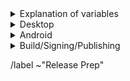 <details>
  <summary>Explanation of variables</summary>

- `$(TOR_LAUNCHER_VERSION)` : version of `tor-launcher`, used in tags
    - example : `0.2.33`
- `$(ESR_VERSION)` : the Mozilla defined ESR version, used in various places for building tor-browser tags, labels, etc
    - example : `91.6.0`
- `$(ESR_TAG)` : the Mozilla defined hg (Mercurial) tag associated with `$(ESR_VERSION)`
    - exmaple : `FIREFOX_91_7_0esr_BUILD2`
- `$(ESR_TAG_PREV)` : the Mozilla defined hg (Mercurial) tag associated with the previous ESR version when rebasing (ie, the ESR version we are rebasing from)
- `$(RR_VERSION)` : the Mozilla defined 'Rapid Relese' version, used in various places for building geckoview tags, labels, etc
    - example : `96.0.3`
- `$(RR_TAG)` : the Mozilla defined hg (Mercurial) tag associated with `$(ESR_VERSION)`
    - exmaple : `FIREFOX_96_0_3_RELEASE`
- `$(RR_TAG_PREV)` : the Mozilla defined hg (Mercurial) tag associated with the previous ESR version when rebasing (ie, the ESR version we are rebasing from)
- `$(TOR_BROWSER_MAJOR)` : the Tor Browser major version
    - example : `11`
- `$(TOR_BROWSER_MINOR)` : the Tor Browser minor version
    - example : either `0` or `5`; Alpha's is always `(Stable + 5) % 10`
- `$(FIREFOX_BUILD_N)` : the firefox build revision within a given `tor-browser` branch; this is separate from the `$(TOR_BROWSER_BUILD_N) ` value
    - example : `build1`
- `$(TOR_BROWSER_BUILD_N)` : the tor-browser build revision for a given Tor Browser release; used in tagging git commits
    - example : `build2`
    - **NOTE** : `$(FIREFOX_BUILD_N)` and `$(TOR_BROWSER_BUILD_N)` typically are the same, but it is possible for them to diverge. For example :
        - if we have multiple Tor Browser releases on a given ESR branch the two will become out of sync as the `$(FIREFOX_BUILD_N)` value will increase, while the `$(TOR_BROWSER_BUILD_N)` value may stay at `build1` (but the `$(TOR_BROWSER_VERSION)` will increase)
        - if we have build failures unrelated to `tor-browser`, the `$(TOR_BROWSER_BUILD_N)` value will increase while the `$(FIREFOX_BUILD_N)` will stay the same.
- `$(TOR_BROWSER_VERSION)` : the published Tor Browser version
    - example : `11.5a6`, `11.0.7`
- `$(TOR_BROWSER_BRANCH)` : the full name of tor-browser branch
    - typically of the form: `tor-browser-$(ESR_VERSION)esr-$(TOR_BROWSER_MAJOR).$(TOR-BROWSER_MINOR)-1`
- `$(TOR_BROWSER_BRANCH_PREV)` : the full name of the previous tor-browser branch (when rebasing)
- `$(GECKOVIEW_BRANCH)` : the full name of geckoview branch
    - typically of the form: `tor-browser-$(RR_VERSION)-$(TOR_BROWSER_MAJOR).$(TOR-BROWSER_MINOR)-1`
- `$(GECKOVIEW_BRANCH_PREV)` : the full name of the previous geckoview branch (when rebasing)
</details>

<details>
    <summary>Desktop</summary>

### **torbutton** ***(Optional)***: https://git.torproject.org/torbutton.git
- [ ] ***(Optional)*** Update translations :
  - **NOTE** : mandatory if we have added new string dependencies
  -  [ ] `./import-translations.sh`
  -  [ ] Commit with message `Translation updates
     - **NOTE** : only add files which are already being tracked
  -  [ ] *(Optional)* Backport to maintenance branch if present
- [ ] fixup! `tor-browser`'s `Bug 10760 : Integrate TorButton to TorBrowser core` issue to point to updated `torbutton` commit

### **tor-launcher** ***(Optional)***: https://git.torproject.org/tor-launcher.git
- [ ] ***(Optional)*** Update translations:
  - **NOTE** : mandatory if we have added new string dependencies
  - [ ] ./localization/import-translations.sh
- [ ] Update `install.rdf` file with new version
- [ ] Sign/Tag commit :
    - Tag : `$(TOR_LAUNCHER_VERSION)`
    - Message `Tagging $(TOR_LAUNCHER_VERSION)`
- [ ] Push `master` and tag to origin

### tor-browser: https://git.torproject.org/tor-browser.git
- [ ] ***(Optional)*** Rebase to `$(ESR_VERSION)`
    - [ ] Find the Firefox hg tag here : https://hg.mozilla.org/releases/mozilla-esr91/tags
        - [ ] `$(ESR_TAG)` : `INSERT_TAG_HERE`
    - [ ] Identify the hg patch associated with above hg tag, and find the equivalent `gecko-dev` git commit (search by commit message)
        - [ ] `gecko-dev` commit : `INSERT_COMMIT_HASH_HERE`
    - [ ] Create new `tor-browser` branch with the discovered `gecko-dev` commit as `HEAD` named `tor-browser-$(ESR_VERSION)esr-$(TOR_BROWSER_MAJOR).$(TOR-BROWSER_MINOR)-1`
    - [ ] Sign/Tag commit :
        - Tag : `$(ESR_TAG)`
        - Message : `Hg tag $(ESR_TAG)`
    - [ ] Push new branch and tag to origin
    - [ ] Rebase `tor-browser` patches
    - [ ] Perform rangediff to ensure nothing weird happened resolving conflicts
        - `git range-diff $(ESR_TAG_PREV)..$(TOR_BROWSER_BRANCH_PREV) $(ESR_TAG)..$(TOR_BROWSER_BRANCH)`
    - [ ] Open MR for the rebase
- [ ] _TODO: tag base firefox no-tor browser_
- [ ] ***(Optional)*** Backport any required patches to Stable
    - [ ] cherry-pick patches on top of rebased branch (issues to backport should have `Backport` label and be linked to the associated `Release Prep` issue
    - [ ] Close associated `Backport` issues
    - [ ] Open MR for the backport commits
- [ ] Sign/Tag commit :
    - Tag : `tor-browser-$(ESR_VERSION)esr-$(TOR_BROWSER_MAJOR).$(TOR_BROWSER_MINOR)-1-$(FIREFOX_BUILD_N)`
    - Message : `Tagging $(FIREFOX_BUILD_N) for $(ESR_VERSION)esr-based (alpha|stable)`
- [ ] Push tag to origin

</details>

<details>
    <summary>Android</summary>

### **geckoview**: https://git.torproject.org/tor-browser.git
- [ ] ***(Optional)*** Rebase to `$(RR_VERSION)`
    - [ ] Find the Firefox hg tag here : https://hg.mozilla.org/releases/mozilla-release/tags
        - [ ] `$(RR_TAG)` : `INSERT_TAG_HERE`
    - [ ] Identify the hg patch associated with above hg tag, and find the equivalent `gecko-dev` git commit (search by commit message)
        - [ ] `gecko-dev` commit : `INSERT_COMMIT_HASH_HERE`
    - [ ] Create new `geckoview` branch with the discovered `gecko-dev` commit as `HEAD` named `geckoview-$(RR_VERSION)-$(TOR_BROWSER_MAJOR).$(TOR-BROWSER_MINOR)-1`
    - [ ] Sign/Tag commit :
        - Tag : `$(RR_TAG)`
        - Message : `Hg tag $(RR_TAG)`
    - [ ] Push new branch and tag to origin
    - [ ] Rebase `geckoview` patches
    - [ ] Perform rangediff to ensure nothing weird happened resolving conflicts
        - `git range-diff $(RR_TAG_PREV)..$(GECKOVIEW_BRANCH_PREV) $(RR_TAG)..$(GECKOVIEW_BRANCH)`
    - [ ] Open MR for the rebase
    - [ ] Merge + Push
- [ ] ***(Optional)*** Backport any required patches to Stable
    - [ ] cherry-pick patches on top of rebased branch (issues to backport should have `Backport` label and be linked to the associated `Release Prep` issue
    - [ ] Close associated `Backport` issues
    - [ ] Open MR for the backport commits
    - [ ] Merge + Push
- [ ] Sign/Tag commit :
    - Tag : `geckoview-$(RR_VERSION)-$(TOR_BROWSER_MAJOR).$(TOR_BROWSER_MINOR)-1-$(FIREFOX_BUILD_N)`
    - Message : `Tagging $(FIREFOX_BUILD_N) for $(RR_VERSION)-based (alpha|stable)`
- [ ] Push tag to origin

### **tba-translation** ***(Optional)***: https://git.torproject.org/translation.git
_TODO_

### **android-components** ***(Optional)***: https://gitlab.torproject.org/tpo/applications/android-components.git
_TODO_

### **tor-android-service** ***(Optional)***: https://git.torproject.org/tor-android-service.git
_TODO_

### **fenix** ***(Optional)***: https://gitlab.torproject.org/tpo/applications/fenix.git
_TODO_

</details>

<details>
    <summary>Build/Signing/Publishing</summary>

### tor-browser-build: https://git.torproject.org/builders/tor-browser-build.git
Tor Browser Alpha (and Nightly) are on the `master` branch, while Stable lives in the various `$(TOR_BROWSER_MAJOR).$(TOR_BROWSER_MINOR)-maint` (and possibly more specific) branches

- [ ] Update `rbm.conf`
    - [ ] `var/torbrowser_version` : update to next version
    - [ ] `var/torbrowser_build` : update to `$(TOR_BROWSER_BUILD_N)`
    - [ ] `var/torbrowser_incremental_from` : update to previous version
        - [ ] **IMPORTANT**: Really actually make sure this is the previous Desktop/Android version or else the `make incrementals-*` step will fail
- [ ] Update `projects/firefox/config`
    - [ ] `git_hash` : update the $(FIREFOX_BUILD_N) section to match `tor-browser` tag
    - [ ] ***(Optional)*** `var/firefox_platform_version` : update to latest $(ESR_VERSION) if rebased
- [ ] Check for NoScript updates here : https://addons.mozilla.org/en-US/firefox/addon/noscript
    - [ ] ***(Optional)*** If version available, update `noscript` section of `input_files` in `projects/tor-browser/config`
        - [ ] `URL`
        - [ ] `sha256sum`
- [ ] Check for openssl updates here : https://github.com/openssl/openssl/tags
    - [ ] ***(Optional)*** If new 1.X.Y series tag available, update `projects/openssl/config`
        - [ ] `version` : update to next 1.X.Y release tag
        - [ ] `input_files/sha256sum` : update to sha256 sum of source tarball
- [ ] Check for tor updates here : https://gitlab.torproject.org/tpo/core/tor/-/tags ; Tor Browser Alpha uses `-alpha` tagged tor, while stable uses the stable series
    - [ ] ***(Optional)*** If new tor version is available, update `projects/tor/config`
        - [ ] `version` : update to next release tag
- [ ] Check for go updates here : https://golang.org/dl (Tor Browser Alpha uses the latest Stable go version, while Tor Browser Stable uses the latest of the previous Stable major series version (eg: if Tor Browser Alpha is on the go1.17 series, Tor Browser Stable is on the go1.16 series)
    - [ ] ***(Optional)*** If new go version is available, update `projects/go/config`
        - [ ] `version` : update go version
        - [ ] `input_files/sha256sum` for `go` : update sha256sum of archive (sha256 sums are displayed on the go download page)
- [ ] ***(Android Only)*** Update allowed_addons.json by running (from `tor-browser-build` root)`./tools/fetch_allowed_addons.py > projects/tor-browser/allowed_addons.json
- [ ] Update `ChangeLog.txt`
- [ ] Open MR with above changes
- [ ] Begin build on `tb-build-03`
- [ ] Sign/Tag commit : `make signtag-(alpha|release)`
- [ ] Push tag to origin

### notify tor-qa
- [ ] Email tor-qa@lists.torproject.org
    - [ ] Provide links to unsigned builds on `tb-build-03`
    - [ ] Call out any new funcionality which needs testing
    - [ ] Link to any known issues

### blog: https://gitlab.torproject.org/tpo/web/blog.git

- [ ] Duplicate previous Stable or Alpha release blog post as appropriate to new directory under `content/blog/new-release-tor-browser-$(TOR_BROWSER_VERSION)` and update with info on release :
    - [ ] Update Tor Browser version numbers
    - [ ] Note any ESR rebase
    - [ ] Note any Rapid Release rebase
    - [ ] Link to any Firefox security updates
    - [ ] Note any updates to :
        - [ ] tor
        - [ ] openssl
        - [ ] go
        - [ ] noscript
    - [ ] Convert ChangeLog.txt to markdown format used here by : `tor-browser-build/tools/changelog-format-blog-post`
- [ ] Push to origin as new branch, open 'Draft :' MR
- [ ] Remove draft from MR once signed-packages are uploaded

### website: https://gitlab.torproject.org/tpo/web/tpo.git
- [ ] `databags/versions.ini` : Update the downloads versions
    - `torbrowser-stable/version` : sort of a catch-all for latest stable version
    - `torbrowser-stable/win32` : tor version in the expert bundle
    - `torbrowser-*-stable/version` : platform-specific stable versions
    - `torbrowser-*-alpha/version` : platform-specific alpha versions
    - `tor-stable`,`tor-alpha` : set by tor devs, do not touch
- [ ] Push to origin as new branch, open 'Draft :' MR
- [ ] Remove draft from MR once signed-packages are uploaded

### signing
_TODO: boklm's fancy new signing+uploading scripts_

</details>

/label ~"Release Prep"
